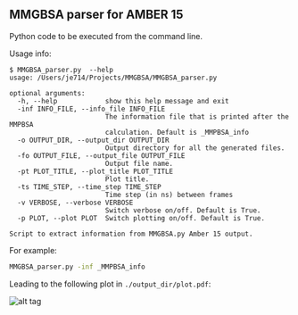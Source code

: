 ## MMGBSA parser for AMBER 15

Python code to be executed from the command line.

Usage info:
```
$ MMGBSA_parser.py  --help
usage: /Users/je714/Projects/MMGBSA/MMGBSA_parser.py

optional arguments:
  -h, --help            show this help message and exit
  -inf INFO_FILE, --info_file INFO_FILE
                        The information file that is printed after the MMPBSA
                        calculation. Default is _MMPBSA_info
  -o OUTPUT_DIR, --output_dir OUTPUT_DIR
                        Output directory for all the generated files.
  -fo OUTPUT_FILE, --output_file OUTPUT_FILE
                        Output file name.
  -pt PLOT_TITLE, --plot_title PLOT_TITLE
                        Plot title.
  -ts TIME_STEP, --time_step TIME_STEP
                        Time step (in ns) between frames
  -v VERBOSE, --verbose VERBOSE
                        Switch verbose on/off. Default is True.
  -p PLOT, --plot PLOT  Switch plotting on/off. Default is True.

Script to extract information from MMGBSA.py Amber 15 output.
```
For example:

```bash
MMGBSA_parser.py -inf _MMPBSA_info
```

Leading to the following plot in ```./output_dir/plot.pdf```:

![alt tag](http://imgur.com/xKJhxSC)
